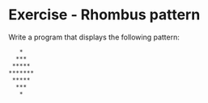 ﻿# Exercise - Rhombus pattern

Write a program that displays the following pattern:

```
   *
  ***
 *****
*******
 *****
  ***
   *
```
